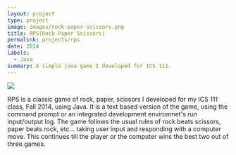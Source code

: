 ```yaml
---
layout: project
type: project
image: images/rock-paper-scissors.png
title: RPS(Rock Paper Scissors)
permalink: projects/rps
date: 2014
labels:
  - Java
summary: A simple java game I developed for ICS 111.
---
```


<img class="ui image" src="{{ site.baseurl }}/images/rps.jpg">

RPS is a classic game of rock, paper, scissors I developed for my ICS 111 class, Fall 2014, using Java. It is a text based version of the game, using the command prompt or an integrated development enviromnet's run input/output log. The game follows the usual rules of rock beats scissors, paper beats rock, etc... taking user input and responding with a computer move. This continues till the player or the computer wins the best two out of three games. 
